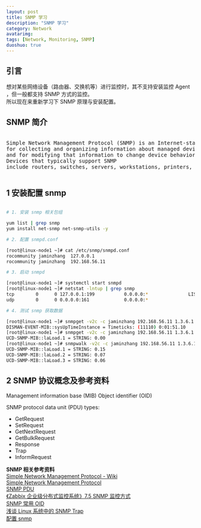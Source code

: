 ```yaml
---
layout: post
title: SNMP 学习
description: "SNMP 学习"
category: Network
avatarimg:
tags: [Network, Monitoring, SNMP]
duoshuo: true
---
```


## 引言

想对某些网络设备（路由器、交换机等）进行监控时，其不支持安装监控 Agent ，但一般都支持 SNMP 方式的监控。  
所以现在来重新学习下 SNMP 原理与安装配置。

## SNMP 简介

<pre>

Simple Network Management Protocol (SNMP) is an Internet-standard protocol 
for collecting and organizing information about managed devices on IP networks 
and for modifying that information to change device behavior. 
Devices that typically support SNMP 
include routers, switches, servers, workstations, printers, modem racks and more.  

</pre>

## 1 安装配置 snmp

```bash

# 1. 安装 snmp 相关包组

yum list | grep snmp
yum install net-snmp net-snmp-utils -y

# 2. 配置 snmpd.conf

[root@linux-node1 ~]# cat /etc/snmp/snmpd.conf
rocommunity	jaminzhang	127.0.0.1
rocommunity	jaminzhang	192.168.56.11

# 3. 启动 snmpd

[root@linux-node1 ~]# systemctl start snmpd
[root@linux-node1 ~]# netstat -lntup | grep snmp
tcp        0      0 127.0.0.1:199           0.0.0.0:*               LISTEN      28604/snmpd         
udp        0      0 0.0.0.0:161             0.0.0.0:*                           28604/snmpd  

# 4. 测试 snmp 获取数据

[root@linux-node1 ~]# snmpget -v2c -c jaminzhang 192.168.56.11 1.3.6.1.2.1.1.3.0
DISMAN-EVENT-MIB::sysUpTimeInstance = Timeticks: (11110) 0:01:51.10
[root@linux-node1 ~]# snmpget -v2c -c jaminzhang 192.168.56.11 1.3.6.1.4.1.2021.10.1.3.1
UCD-SNMP-MIB::laLoad.1 = STRING: 0.00
[root@linux-node1 ~]# snmpwalk -v2c -c jaminzhang 192.168.56.11 1.3.6.1.4.1.2021.10.1.3
UCD-SNMP-MIB::laLoad.1 = STRING: 0.15
UCD-SNMP-MIB::laLoad.2 = STRING: 0.07
UCD-SNMP-MIB::laLoad.3 = STRING: 0.06

```    

## 2  SNMP 协议概念及参考资料

Management information base (MIB)
Object identifier (OID)

SNMP protocol data unit (PDU) types:
* GetRequest
* SetRequest
* GetNextRequest
* GetBulkRequest
* Response
* Trap
* InformRequest


**SNMP 相关参考资料**  
[Simple Network Management Protocol - Wiki](https://en.wikipedia.org/wiki/Simple_Network_Management_Protocol)  
[Simple Network Management Protocol](https://en.wikipedia.org/wiki/Simple_Network_Management_Protocol)  
[SNMP PDU](http://net-snmp.sourceforge.net/wiki/index.php/TUT:SNMP)  
[《Zabbix 企业级分布式监控系统》7.5 SNMP 监控方式](https://book.douban.com/subject/25957954/)  
[SNMP 常用 OID](http://linux.chinaunix.net/techdoc/net/2008/08/21/1026818.shtml)  
[浅谈 Linux 系统中的 SNMP Trap](http://www.ibm.com/developerworks/cn/linux/l-cn-snmp/index.html)  
[配置 snmp](http://www.jiankongbao.com/search/snmp)  

